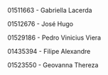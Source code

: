<p> 01511663 - Gabriella Lacerda <p>
<p> 01512676 - José Hugo <p>
<p> 01529186 - Pedro Vinicius Viera <p>
<p> 01435394 - Filipe Alexandre <p>
<p> 01523550 - Geovanna Thereza </p>
